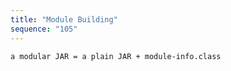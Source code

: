 ```yaml
---
title: "Module Building"
sequence: "105"
---
```


```text
a modular JAR = a plain JAR + module-info.class
```



